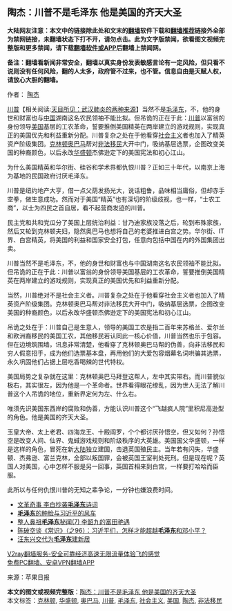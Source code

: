  <h2>陶杰：川普不是毛泽东 他是美国的齐天大圣</h2> <p class="notice"><b>大陆网友注意：本文中的链接除此处和文末的<a href="https://github.com/bannedbook/fanqiang" >翻墙</a>软件下载和<a href="https://github.com/killgcd/justmysocks/blob/master/README.md">翻墙推荐</a>链接外全部为禁网链接，未翻墙状态下打不开，请勿点击。此为文字版禁闻，欲看图文视频完整版和更多禁闻，请下载<a href="https://github.com/bannedbook/fanqiang">翻墙软件或APP</a>后翻墙上禁闻网。</p><p>备注：翻墙看新闻非常安全，翻墙以真实身份发表敏感言论有一定风险，但只看不说则没有任何风险，翻的人太多，政府管不过来，也不管。信息自由是天赋人权，请放心大胆的翻墙。</b></p>  <div class="entry"> <p>作者： <a href="https://www.bannedbook.org/bnews/tag/%e9%99%b6%e6%9d%b0/" class="st_tag internal_tag" rel="tag" title="标签 陶杰 下的日志">陶杰</a></p> <p id="summary"><span class='wp_keywordlink'><a href="https://www.bannedbook.org/bnews/comments/20200816/1381118.html" title="天目所见：川普将再赢总统大选 共和党掌参众两院" target="_blank">川普</a></span>【相关阅读:<a href='https://www.bannedbook.org/bnews/comments/20200816/1381123.html' target='_blank'>天目所见：武汉肺炎的两种来源</a>】当然不是<a href="https://www.bannedbook.org/bnews/tag/%e6%af%9b%e6%b3%bd%e4%b8%9c/" class="st_tag internal_tag" rel="tag" title="标签 毛泽东 下的日志">毛泽东</a>，不，他的身世和财富也与<span class='wp_keywordlink_affiliate'><a href="https://www.bannedbook.org/" title="中国" target="_blank">中国</a></span>湖南这名农民领袖不能比拟。但吊诡的正在于此：<a href="https://www.bannedbook.org/bnews/tag/%e5%b7%9d%e6%99%ae/" class="st_tag internal_tag" rel="tag" title="标签 川普 下的日志">川普</a>以富翁的身份领导<a href="https://www.bannedbook.org/bnews/tag/%e7%be%8e%e5%9b%bd/" class="st_tag internal_tag" rel="tag" title="标签 美国 下的日志">美国</a>基层的工农革命，誓要推倒美国精英在两岸建立的游戏规则，实现真正的美国优先和利益重新分配。川普复杂之处在于他看穿<a href="https://www.bannedbook.org/bnews/tag/%e7%a4%be%e4%bc%9a%e4%b8%bb%e4%b9%89/" class="st_tag internal_tag" rel="tag" title="标签 社会主义 下的日志">社会主义</a>者也加入了精英资产阶级集团。<a href="https://www.bannedbook.org/bnews/tag/%e5%85%8b%e6%9e%97%e9%a1%bf/" class="st_tag internal_tag" rel="tag" title="标签 克林顿 下的日志">克林顿</a><a href="https://www.bannedbook.org/bnews/tag/%e5%a5%a5%e5%b7%b4%e9%a9%ac/" class="st_tag internal_tag" rel="tag" title="标签 奥巴马 下的日志">奥巴马</a>帮对<a href="https://www.bannedbook.org/bnews/tag/%e9%9d%9e%e6%b3%95%e7%a7%bb%e6%b0%91/" class="st_tag internal_tag" rel="tag" title="标签 非法移民 下的日志">非法移民</a>大开中门，吸纳基层选票，企图改变美国的种裔颜色，以后永改<a href="https://www.bannedbook.org/bnews/tag/%e5%8d%8e%e7%9b%9b%e9%a1%bf/" class="st_tag internal_tag" rel="tag" title="标签 华盛顿 下的日志">华盛顿</a>杰佛逊定下的美国宪法和初心江山。</p> <p id="conimg"></p>  <p>为什么美国精英和华尔街、硅谷和学术界都仇恨川普？正如三十年代，以南京上海为基地的民国政府讨厌毛泽东。</p> <p>川普是纽约地产大亨，借一点父荫发扬光大，说话粗鲁，品味相当庸俗，但却赤手空拳，做生意成功。然而对于美国“精英”也有深切的阶级歧视，也一样，“士农工商”，以士为四民之首自居，看不起营商发迹的川普。</p> <p>民主党和共和党瓜分了美国上层统治利益：甘乃迪家族没落之后，轮到布殊家族，然后又轮到克林顿夫妇，隐然奥巴马也想将自己的老婆推进白宫之势。华尔街、IT界、白宫精英，将美国的利益和国家安全打包，任意向包括中国在内的外国集团出卖。</p>  <p>川普当然不是毛泽东，不，他的身世和财富也与中国湖南这名农民领袖不能比拟。但吊诡的正在于此：川普以富翁的身份领导美国基层的工农革命，誓要推倒美国精英在两岸建立的游戏规则，实现真正的美国优先和利益重新分配。</p> <p>当然，川普绝对不是社会主义者。川普复杂之处在于他看穿社会主义者也加入了精英资产阶级集团。克林顿奥巴马帮对非法移民大开中门，吸纳基层选票，企图改变美国的种裔颜色，以后永改华盛顿杰佛逊定下的美国宪法和初心江山。</p> <p>吊诡之处在于：川普自己是生意人，领导的美国工农是指二百年来苏格兰、爱尔兰和欧洲裔移民的美国工农，其他移民若认同此一核心价值，川普当然也乐于包容。但在边境筑围墙，讯息非常清楚，他看穿了克林顿奥巴马帮的伪善，向非法移民和穷人假意招手，成为他们选票基本盘，再用他们的大爱包容烟幕名词哄骗其选票，永久巩固他们占据上层吃香喝辣的世代特权。</p>  <p>美国局势之复杂就在这里：克林顿奥巴马拜登这帮人，左中其实带右。而川普貌似极右，其实很左，因为他是一个革命者。世界看得眼花缭乱，因为世人无法了解川普这个人吊诡的地位，重新界定何为左、什么右。</p> <p>唯须先识美国东西岸的腐败和伪善，方能认识川普这个“飞越疯人院”里积尼高逊型的角色。他是美国的齐天大圣。</p> <p>玉皇大帝、太上老君、四海龙王、十殿阎罗，个个都讨厌孙悟空，但又如何？孙悟空是改变人间、仙界、鬼蜮游戏规则和阶级秩序的大英雄。美国国父华盛顿，一样是这样的角色，冒死在新<span class='wp_keywordlink_affiliate'><a href="https://www.bannedbook.org/" title="大陆" target="_blank">大陆</a></span>独立建国，击退英国殖民主。当年若有闪失，华盛顿、杰弗逊、富兰克林，全部以叛国罪，会被英国王室判处死刑。但是现在呢？英国人对美国，心中怎样不服是另一回事，英国首相来到白宫，一样要打哈哈而臣服。</p>  <p>此所以与任何仇恨川普的无知之辈争论，一分钟也嫌浪费时间。</p> <ul class='op-related-articles' title='相关阅读'> <li><a href='https://www.bannedbook.org/bnews/lifebaike/20201104/1425436.html' target='_blank'>文革奇事 李白抄袭<b>毛泽东</b>诗词</a></li> <li><a href='https://www.bannedbook.org/bnews/comments/20201101/1423731.html' target='_blank'><b>毛泽东</b>的肿脸与习近平的风车</a></li> <li><a href='https://www.bannedbook.org/bnews/bannedvideo/20201030/1422584.html' target='_blank'>整人鼻祖<b>毛泽东</b>秘闻(7) 李韶九的富田艳遇</a></li> <li><a href='https://www.bannedbook.org/bnews/cbnews/20201030/1422480.html' target='_blank'>陈破空谈《常识》（之96）：习近平们，怎样才能超越<b>毛泽东</b>和邓小平？</a></li> <li><a href='https://www.bannedbook.org/bnews/lishi/20201029/1422048.html' target='_blank'>汪东兴交代为<b>毛泽东</b>建新居</a></li> </ul> <p class="texttj"> <a href="https://www.bannedbook.org/forum23/topic22702.html" target="_blank">V2ray翻墙服务-安全可靠经济高速无限流量体验飞的感觉</a><br/> <a href="https://github.com/bannedbook/fanqiang/wiki/%E7%A6%81%E9%97%BB%E7%BD%91%E5%AE%89%E5%8D%93%E7%BF%BB%E5%A2%99%E6%96%B0%E9%97%BBAPP" target="_blank">免费PC翻墙、安卓VPN翻墙APP</a></p><p> 来源：苹果日报 </p><a name='sharetosocial'></a>       <div><b>本文的图文或视频完整版</b>：<a href='https://www.bannedbook.org/bnews/comments/20201106/1426678.html'>陶杰：川普不是毛泽东 他是美国的齐天大圣</a></div>  </div><!--END ENTRY--> <div class="postfooter"> <div>本文标签：<a href="https://www.bannedbook.org/bnews/tag/%e5%85%8b%e6%9e%97%e9%a1%bf/" rel="tag">克林顿</a>, <a href="https://www.bannedbook.org/bnews/tag/%e5%8d%8e%e7%9b%9b%e9%a1%bf/" rel="tag">华盛顿</a>, <a href="https://www.bannedbook.org/bnews/tag/%e5%a5%a5%e5%b7%b4%e9%a9%ac/" rel="tag">奥巴马</a>, <a href="https://www.bannedbook.org/bnews/tag/%e5%b7%9d%e6%99%ae/" rel="tag">川普</a>, <a href="https://www.bannedbook.org/bnews/tag/%e6%af%9b%e6%b3%bd%e4%b8%9c/" rel="tag">毛泽东</a>, <a href="https://www.bannedbook.org/bnews/tag/%e7%a4%be%e4%bc%9a%e4%b8%bb%e4%b9%89/" rel="tag">社会主义</a>, <a href="https://www.bannedbook.org/bnews/tag/%e7%be%8e%e5%9b%bd/" rel="tag">美国</a>, <a href="https://www.bannedbook.org/bnews/tag/%e9%99%b6%e6%9d%b0/" rel="tag">陶杰</a>, <a href="https://www.bannedbook.org/bnews/tag/%e9%9d%9e%e6%b3%95%e7%a7%bb%e6%b0%91/" rel="tag">非法移民</a></div>  </div><!--END POSTFOOTER--> 